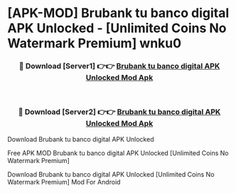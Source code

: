 # [APK-MOD] Brubank  tu banco digital APK Unlocked - [Unlimited Coins No Watermark Premium] wnku0



<div align="center">
<h3>🔴 Download [Server1] 👉👉 <a href="https://momento.my/?title=Brubank__tu_banco_digital_APK_Unlocked">Brubank  tu banco digital APK Unlocked Mod Apk</a></h3><br>

<h3>🔴 Download [Server2] 👉👉 <a href="https://momento.my/?title=Brubank__tu_banco_digital_APK_Unlocked">Brubank  tu banco digital APK Unlocked Mod Apk</a></h3>
</div>



Download Brubank  tu banco digital APK Unlocked 

Free APK MOD Brubank  tu banco digital APK Unlocked [Unlimited Coins No Watermark Premium]

Download Brubank  tu banco digital APK Unlocked [Unlimited Coins No Watermark Premium] Mod For Android
